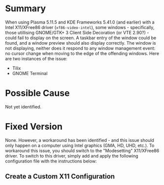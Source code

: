 <!-- TITLE: ERR-SYS-00001: Disappearing Windows with KDE/Plasma Desktop using Intel DDX -->
<!-- SUBTITLE: Intel X11/XFree86 Driver Issue and an Workaround -->

Summary
===========

When using Plasma 5.11.5 and KDE Frameworks 5.41.0 (and earlier) with a Intel X11/XFree86 driver (`xf86-video-intel`), some windows - specifically, those utillising GNOME/GTK+ 3 Client Side Decoration (or VTE 2.90?) - could fail to display on the screen. A taskbar entry of the window could be found, and a window preview should also display correctly. The window is not displaying, neither does it respond to any window management event: no cursor change when moving to the edge of the offending windows. Here are two instances of the issue:

- Tilix
- GNOME Terminal

Possible Cause
===========

Not yet identified.

Fixed Version
===========

None. However, a workaround has been identified - and this issue should only happen on a computer using Intel graphics (GMA, HD, UHD, etc.). To workaround this issue, you should switch to the "Modesetting" X11/XFree86 driver. To switch to this driver, simply add and apply the following configuration file with the instructions below:

Create a Custom X11 Configuration
------------------------------


